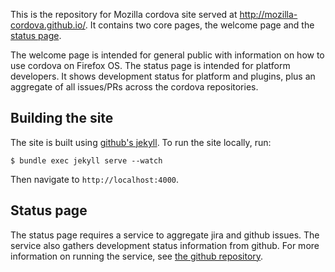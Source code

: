 This is the repository for Mozilla cordova site served at http://mozilla-cordova.github.io/. It contains two core pages, 
the welcome page and the [status page](http://mozilla-cordova.github.io/status/index.html).

The welcome page is intended for general public with information on how to use cordova on Firefox OS. The status page
is intended for platform developers. It shows development status for platform and plugins, plus an aggregate of all 
issues/PRs across the cordova repositories.

## Building the site

The site is built using [github's jekyll](https://help.github.com/articles/using-jekyll-with-pages). To run the site
locally, run:

```
$ bundle exec jekyll serve --watch
```

Then navigate to `http://localhost:4000`.

## Status page

The status page requires a service to aggregate jira and github issues. The service also gathers development status
information from github. For more information on running the service, see
[the github repository](https://github.com/mozilla-cordova/status-server).
